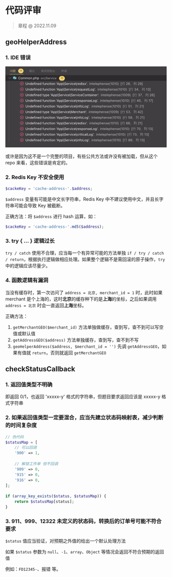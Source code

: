 # 代码评审

> 章程 @ 2022.11.09

## geoHelperAddress

### 1. IDE 错误

![IDE 错误](./4.png)

或许是因为这不是一个完整的项目，有些公共方法或许没有被加载，但从这个 repo 来看，这些错误是肯定的。

### 2. Redis Key 不安全使用

```php
$cackeKey = 'cache-address-'.$address;
```

`$address` 变量有可能是中文长字符串，Redis Key 中不建议使用中文，并且长字符串可能会导致 Key 被截断。

正确方法：将 `$address` 进行 hash 运算，如：

```php
$cackeKey = 'cache-address-'.md5($address);
```

### 3. try { ... } 逻辑过长

`try / catch` 使用不合理，应当每一个有异常可能的方法单独 `if / try / catch / return`，根据执行逻辑做相应处理。如果整个逻辑不是需回滚的原子操作，`try` 中的逻辑应该尽量少。

### 4. 函数逻辑有漏洞

当没有缓存时，第一次访问了 `address = 北京, merchant_id = 1` 时，此时如果 merchant 是个上海的，这时**北京**的缓存种下的是**上海**的坐标，之后如果调用 `address = 北京` 时会一直返回**上海**坐标。

正确方法：

1. `getMerchantGEO($merchant_id)` 方法单独做缓存，查到写，查不到可以写空值或默认值
2. `getAddressGEO($address)` 方法单独缓存，查到写，查不到不写
3. `geoHelperAddress($address, $merchant_id = '')` 先调 `getAddressGEO`，如果有值就 `return`，否则就返回 `getMerchantGEO`

## checkStatusCallback

### 1. 返回值类型不明确

即返回 0/1，也返回 'xxxxx-y' 格式的字符串，但题目要求返回应该是 xxxxx-y 格式字符串

### 2. 如果返回值类型一定要混合，应当先建立状态码映射表，减少判断的时间复杂度

```php
// 伪代码
$statusMap = [
    // 可以回调
    '900' => 1,

    // 解锁工作单 但不回调
    '909' => 0,
    '915' => 0,
    '916' => 0,
];

if (array_key_exists($status, $statusMap)) {
    return $statusMap[status];
}
```

### 3. 911、999、12322 未定义的状态码，转换后的订单号可能不符合要求

`$status` 值应当验证，对预期之外值的给出一个默认处理方法

如果 `$status` 参数为 `null`、`-1`、`array`、`Object` 等情况会返回不符合预期的返回值

例如：`FD12345-`、报错 等。

